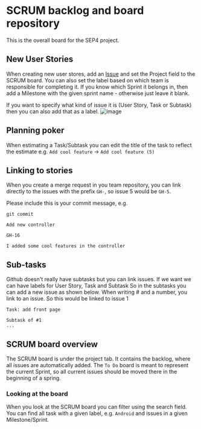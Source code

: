 # SCRUM backlog and board repository
This is the overall board for the SEP4 project.

## New User Stories
When creating new user stores, add an [Issue](https://github.com/jhviggo/sep4/issues/new) and set the Project field to the SCRUM board. You can also set the label based on which team is responsible for completing it.
If you know which Sprint it belongs in, then add a Milestone with the given sprint name - otherwise just leave it blank.

If you want to specify what kind of issue it is (User Story, Task or Subtask) then you can also add that as a label.
![image](https://user-images.githubusercontent.com/8568547/140040314-16911278-8c2f-4b85-83f1-493d68b3f017.png)

## Planning poker
When estimating a Task/Subtask you can edit the title of the task to reflect the estimate e.g. `Add cool feature` -> `Add cool feature (5)`

## Linking to stories
When you create a merge request in you team repository, you can link directly to the issues with the prefix `GH-`, so issue 5 would be `GH-5`.

Please include this is your commit message, e.g.

`git commit`

```
Add new controller

GH-16

I added some cool features in the controller
```

## Sub-tasks
Github doesn't really have subtasks but you can link issues. If we want we can have labels for User Story, Task and Subtask
So in the subtasks you can add a new issue as shown below. When writing # and a number, you link to an issue. So this would be linked to issue 1
```
Task: add front page

Subtask of #1
...
```
## SCRUM board overview
The SCRUM board is under the project tab. It contains the backlog, where all issues are automatically added. The `To Do` board is meant to represent the current Sprint, so all current issues should be moved there in the beginning of a spring.

### Looking at the board
When you look at the SCRUM board you can filter using the search field. You can find all task with a given label, e.g. `Android` and issues in a given Milestone/Sprint.
